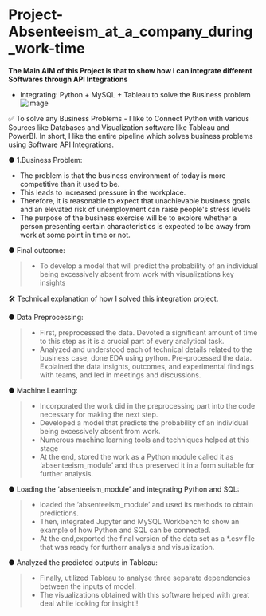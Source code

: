 # Project-Absenteeism_at_a_company_during_work-time

**The Main AIM of this Project is that to show how i can integrate different Softwares through API Integrations**

- Integrating: Python + MySQL + Tableau  to solve the Business problem
![image](https://user-images.githubusercontent.com/37768258/212560611-d128206c-ed1d-4ec0-806e-872870503f4e.png)


✅ To solve any Business Problems - I like to Connect Python with various Sources like Databases and Visualization software like Tableau and PowerBI.
In short, I like the entire pipeline which solves business problems using Software API Integrations.

● 1.Business Problem:
- The problem is that the business environment of today is more competitive than it used to be.
- This leads to increased pressure in the workplace.
- Therefore, it is reasonable to expect that unachievable business goals and an elevated risk of unemployment can raise people's stress levels
- The purpose of the business exercise will be to explore whether a person presenting certain characteristics is expected to be away from work at some point in time or not.

● Final outcome:
> - To develop a model that will predict the probability of an individual being excessively absent from work with visualizations key insights

🛠 Technical explanation of how I solved this integration project.

● Data Preprocessing:
> - First, preprocessed the data. Devoted a significant amount of time to this step as it is a crucial part of every analytical task.
> - Analyzed and understood each of technical details related to the business case, done EDA using python. Pre-processed the data. Explained the data insights, outcomes, and experimental findings with teams, and led in meetings and discussions.

● Machine Learning:
> - Incorporated the work did in the preprocessing part into the code necessary for making the next step. 
> - Developed a model that predicts the probability of an individual being excessively absent from work.
> - Numerous machine learning tools and techniques helped at this stage
> - At the end, stored the work as a Python module called it as ‘absenteeism_module’ and thus preserved it in a form suitable for further analysis.

● Loading the ‘absenteeism_module’ and integrating Python and SQL:
> - loaded the ‘absenteeism_module’ and used its methods to obtain predictions.
> - Then, integrated Jupyter and MySQL Workbench to show an example of how Python and SQL can be connected. 
> - At the end,exported the final version of the data set as a *.csv file that was ready for furtherr analysis and visualization.

● Analyzed the predicted outputs in Tableau:
> - Finally, utilized Tableau to analyse three separate dependencies between the inputs of model. 
> - The visualizations obtained with this software helped with great deal while looking for insight!!

